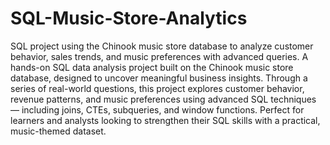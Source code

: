 # SQL-Music-Store-Analytics
SQL project using the Chinook music store database to analyze customer behavior, sales trends, and music preferences with advanced queries.
A hands-on SQL data analysis project built on the Chinook music store database, designed to uncover meaningful business insights. Through a series of real-world questions, this project explores customer behavior, revenue patterns, and music preferences using advanced SQL techniques — including joins, CTEs, subqueries, and window functions. Perfect for learners and analysts looking to strengthen their SQL skills with a practical, music-themed dataset.
